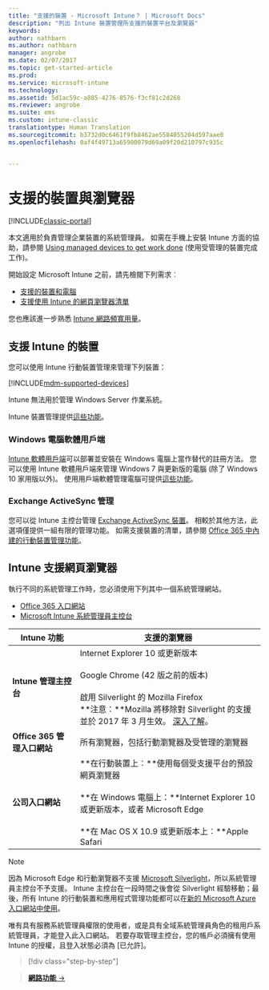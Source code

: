 ```yaml
---
title: "支援的裝置 - Microsoft Intune？ | Microsoft Docs"
description: "列出 Intune 裝置管理所支援的裝置平台及瀏覽器"
keywords: 
author: nathbarn
ms.author: nathbarn
manager: angrobe
ms.date: 02/07/2017
ms.topic: get-started-article
ms.prod: 
ms.service: microsoft-intune
ms.technology: 
ms.assetid: 5d1ac59c-a885-4276-8576-f3cf81c2d268
ms.reviewer: angrobe
ms.suite: ems
ms.custom: intune-classic
translationtype: Human Translation
ms.sourcegitcommit: b3732d0c6461f9fb8462ae5584055204d597aae0
ms.openlocfilehash: 0af4f49713a65900079d69a09f20d210797c935c


---
```


# <a name="supported-devices-and-browsers"></a>支援的裝置與瀏覽器

[!INCLUDE[classic-portal](../includes/classic-portal.md)]

本文適用於負責管理企業裝置的系統管理員。 如需在手機上安裝 Intune 方面的協助，請參閱 [Using managed devices to get work done](https://docs.microsoft.com/intune/enduser/company-portal-frequently-asked-questions) (使用受管理的裝置完成工作)。

開始設定 Microsoft Intune 之前，請先檢閱下列需求︰

- [支援的裝置和電腦](#intune-supported-devices)
- [支援使用 Intune 的網頁瀏覽器清單](#intune-supported-web-browsers)

您也應該進一步熟悉 [Intune 網路頻寬用量](network-bandwidth-use.md)。

## <a name="intune-supported-devices"></a>支援 Intune 的裝置

您可以使用 Intune 行動裝置管理來管理下列裝置：

[!INCLUDE[mdm-supported-devices](../includes/mdm-supported-devices.md)]

Intune 無法用於管理 Windows Server 作業系統。

Intune 裝置管理提供[這些功能](mobile-device-management-capabilities-in-microsoft-intune.md)。

### <a name="windows-pc-software-client"></a>Windows 電腦軟體用戶端

[Intune 軟體用戶端](/intune/deploy-use/manage-windows-pcs-with-microsoft-intune)可以部署並安裝在 Windows 電腦上當作替代的註冊方法。 您可以使用 Intune 軟體用戶端來管理 Windows 7 與更新版的電腦 (除了 Windows 10 家用版以外)。 使用用戶端軟體管理電腦可提供[這些功能](windows-pc-management-capabilities-in-microsoft-intune.md)。

### <a name="exchange-activesync-management"></a>Exchange ActiveSync 管理

您可以從 Intune 主控台管理 [Exchange ActiveSync 裝置](/intune/deploy-use/mobile-device-management-with-exchange-activesync-and-microsoft-intune)。 相較於其他方法，此選項僅提供一組有限的管理功能。 如需支援裝置的清單，請參閱 [Office 365 中內建的行動裝置管理功能](https://support.office.com/article/Capabilities-of-built-in-Mobile-Device-Management-for-Office-365-a1da44e5-7475-4992-be91-9ccec25905b0)。

## <a name="intune-supported-web-browsers"></a>Intune 支援網頁瀏覽器

執行不同的系統管理工作時，您必須使用下列其中一個系統管理網站。

- [Office 365 入口網站](http://go.microsoft.com/fwlink/p/?LinkId=698854)
- [Microsoft Intune 系統管理員主控台](https://admin.manage.microsoft.com/)

|Intune 功能 |支援的瀏覽器|
|---------|---------|
|**Intune 管理主控台**     |  Internet Explorer 10 或更新版本<br /><br />Google Chrome (42 版之前的版本)<br /><br />啟用 Silverlight 的 Mozilla Firefox<br />**注意：**Mozilla 將移除對 Silverlight 的支援並於 2017 年 3 月生效。 [深入了解](https://go.microsoft.com/fwlink/?linkid=836872)。 |
|**Office 365 管理入口網站**     |所有瀏覽器，包括行動瀏覽器及受管理的瀏覽器  |
|**公司入口網站**     |**在行動裝置上︰**使用每個受支援平台的預設網頁瀏覽器   <br /><br />**在 Windows 電腦上：**Internet Explorer 10 或更新版本，或者 Microsoft Edge<br /><br />**在 Mac OS X 10.9 或更新版本上︰**Apple Safari    |

> [!Note]
> 因為 Microsoft Edge 和行動瀏覽器不支援 [Microsoft Silverlight](https://msdn.microsoft.com/en-us/library/cc838158(v=vs.95).aspx)，所以系統管理員主控台不予支援。 Intune 主控台在一段時間之後會從 Silverlight 經驗移動；最後，所有 Intune 的行動裝置和應用程式管理功能都可以在[新的 Microsoft Azure 入口網站中使用](https://blogs.technet.microsoft.com/enterprisemobility/2015/11/17/enhancing-managed-mobile-productivity/)。


唯有具有服務系統管理員權限的使用者，或是具有全域系統管理員角色的租用戶系統管理員，才能登入此入口網站。 若要存取管理主控台，您的帳戶必須擁有使用 Intune 的授權，且登入狀態必須為 [已允許]。

>[!div class="step-by-step"]

>[**網路功能** &rarr;](network-bandwidth-use.md)  



<!--HONumber=Feb17_HO2-->


